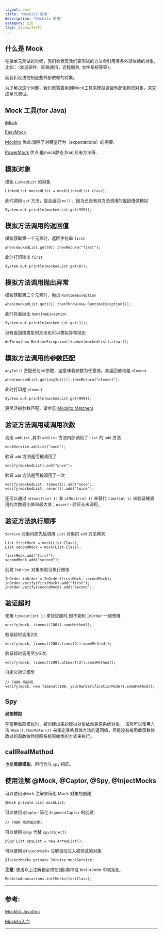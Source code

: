 ```yaml
---
layout: post
title: "Mockito 使用"
description: "Mockito 使用"
category: Lib
tags: [Java,Test]
---
```



## 什么是 Mock

在做单元测试的时候，我们会发现我们要测试的方法会引用很多外部依赖的对象，比如：（发送邮件，网络通讯，远程服务, 文件系统等等）。

而我们没法控制这些外部依赖的对象。

为了解决这个问题，我们就需要用到Mock工具来模拟这些外部依赖的对象，来完成单元测试。


## Mock 工具(for Java)

[jMock][jmock]

[EasyMock][easymock]

[Mockito][mockito] 优点:消除了对期望行为（expectations）的需要.

[PowerMock][powermock] 优点:能mock静态,final,私有方法等.



## 模拟对象

模拟 `LinkedList` 的对象

	LinkedList mockedList = mock(LinkedList.class);

此时调用 `get` 方法，是会返回 `null` ，因为还没有对方法调用的返回值做模拟

	System.out.println(mockedList.get(999));

## 模拟方法调用的返回值

模拟获取第一个元素时，返回字符串 `first`

	when(mockedList.get(0)).thenReturn("first");

此时打印输出 `first`

	System.out.println(mockedList.get(0));


## 模拟方法调用抛出异常

模拟获取第二个元素时，抛出 `RuntimeException`

	when(mockedList.get(1)).thenThrow(new RuntimeException());

此时将会抛出 `RuntimeException`

	System.out.println(mockedList.get(1));

没有返回值类型的方法也可以模拟异常抛出

	doThrow(new RuntimeException()).when(mockedList).clear();

## 模拟方法调用的参数匹配

`anyInt()` 匹配任何int参数，这意味着参数为任意值，其返回值均是 `element`

	when(mockedList.get(anyInt())).thenReturn("element");

此时打印是 `element`

	System.out.println(mockedList.get(999));

更灵活的参数匹配，请参见 [Mockito Matchers](http://mockito.googlecode.com/svn/tags/latest/javadoc/org/mockito/Matchers.html)

## 验证方法调用或调用次数

调用 `addList` ,其中 `addList` 方法内部调用了 `List` 的 `add` 方法

	mockService.addList("once");

验证 `add` 方法是否被调用了

	verify(mockedList).add("once");

验证 `add` 方法是否被调用了一次

	verify(mockedList, times(1)).add("once");
	verify(mockedList, never()).add("twice");

还可以通过 `atLeast(int i)` 和 `atMost(int i)` 来替代 `time(int i)` 来验证被调用的次数最小值和最大值；`never()` 验证从未调用。


## 验证方法执行顺序

`Service` 对象内部先后调用 `List` 对象的 `add` 方法两次.

	List firstMock = mock(List.Class);
	List secondMock = mock(List.Class);

	firstMock.add("first");
	secondMock.add("second");

创建 `InOrder` 对象来验证执行顺序.

	InOrder inOrder = InOrder(firstMock, secondMock);
	inOrder.verify(firstMock).add("first");
	inOrder.verify(secondMock).add("second");


## 验证超时

使用 `timeout(int i)` 来验证超时,但不能和 `InOrder` 一起使用.

	verify(mock, timeout(200)).someMethod();

验证超时调用2次.

	verify(mock, timeout(200).times(2)).someMethod();

验证超时调用至少2次.

	verify(mock, timeout(200).atLeast(2)).someMethod();

自定义验证模型

	// TODO 待研究
	verify(mock, new Timeout(100, yourOwnVerificationMode)).someMethod();


## Spy

**局部模拟**

在使用局部模拟时，被创建出来的模拟对象依然是原系统对象。
虽然可以使用方法 `When().thenReturn()` 来指定某些具体方法的返回值，但是没有被用此函数修改过的函数依然按照系统原始类的方式来执行。


## callRealMethod

也是**局部模拟**，但行为与 `spy` 相反。


## 使用注解 @Mock, @Captor, @Spy, @InjectMocks

可以使用 `@Mock` 注解来简化 Mock 对象的创建.

	@Mock private List mockList;

可以使用 `@Captor` 简化 `ArgumentCaptor` 的创建.

	// TODO 待添加实例.

可以使用 `@Sqy` 代替 `spy(Object)`

	@Spy List spyList = new ArrayList();

可以使用 `@InjectMocks` 注解自动注入被测试的对象.

	@InjectMocks private Service mockService;

**注意**: 使用以上注解都必须在(基)类中或 test runner 中初始化.

	MockitoAnnotations.initMocks(testClass);



***

## 参考:

[Mockito JavaDoc](http://mockito.googlecode.com/svn/tags/latest/javadoc/org/mockito/Mockito.html)

[Mockito入门](http://blog.csdn.net/huoshuxiao/article/details/6107835)


***

[jmock]: http://jmock.org/
[easymock]: http://easymock.org/
[mockito]: http://code.google.com/p/mockito/
[powermock]: http://code.google.com/p/powermock/

